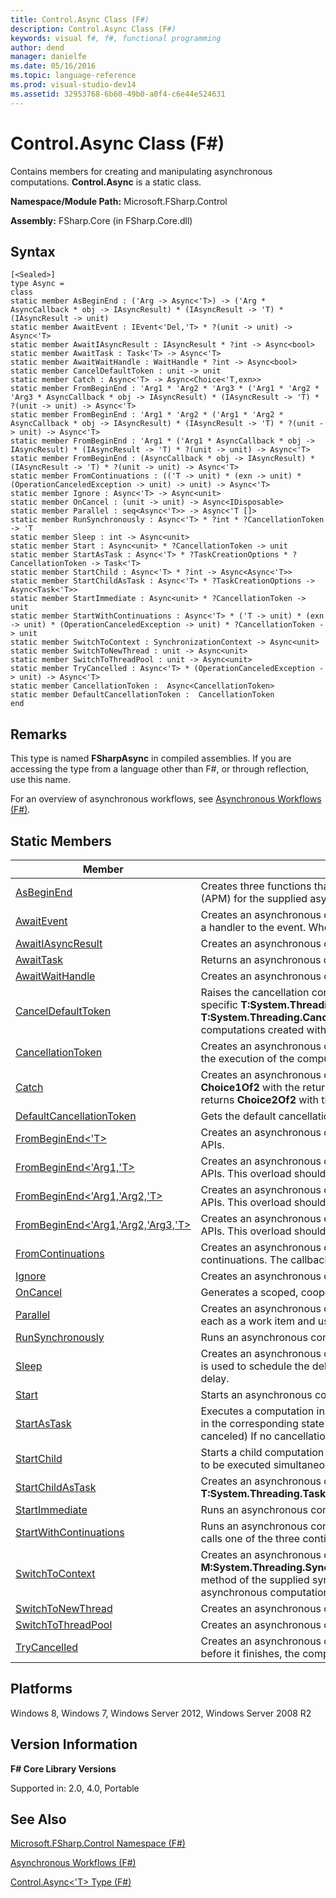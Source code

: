 ```yaml
---
title: Control.Async Class (F#)
description: Control.Async Class (F#)
keywords: visual f#, f#, functional programming
author: dend
manager: danielfe
ms.date: 05/16/2016
ms.topic: language-reference
ms.prod: visual-studio-dev14
ms.assetid: 32953768-6b60-49b0-a0f4-c6e44e524631 
---
```


# Control.Async Class (F#)

Contains members for creating and manipulating asynchronous computations. **Control.Async** is a static class.

**Namespace/Module Path:** Microsoft.FSharp.Control

**Assembly:** FSharp.Core (in FSharp.Core.dll)


## Syntax

```
[<Sealed>]
type Async =
class
static member AsBeginEnd : ('Arg -> Async<'T>) -> ('Arg * AsyncCallback * obj -> IAsyncResult) * (IAsyncResult -> 'T) * (IAsyncResult -> unit)
static member AwaitEvent : IEvent<'Del,'T> * ?(unit -> unit) -> Async<'T>
static member AwaitIAsyncResult : IAsyncResult * ?int -> Async<bool>
static member AwaitTask : Task<'T> -> Async<'T>
static member AwaitWaitHandle : WaitHandle * ?int -> Async<bool>
static member CancelDefaultToken : unit -> unit
static member Catch : Async<'T> -> Async<Choice<'T,exn>>
static member FromBeginEnd : 'Arg1 * 'Arg2 * 'Arg3 * ('Arg1 * 'Arg2 * 'Arg3 * AsyncCallback * obj -> IAsyncResult) * (IAsyncResult -> 'T) * ?(unit -> unit) -> Async<'T>
static member FromBeginEnd : 'Arg1 * 'Arg2 * ('Arg1 * 'Arg2 * AsyncCallback * obj -> IAsyncResult) * (IAsyncResult -> 'T) * ?(unit -> unit) -> Async<'T>
static member FromBeginEnd : 'Arg1 * ('Arg1 * AsyncCallback * obj -> IAsyncResult) * (IAsyncResult -> 'T) * ?(unit -> unit) -> Async<'T>
static member FromBeginEnd : (AsyncCallback * obj -> IAsyncResult) * (IAsyncResult -> 'T) * ?(unit -> unit) -> Async<'T>
static member FromContinuations : (('T -> unit) * (exn -> unit) * (OperationCanceledException -> unit) -> unit) -> Async<'T>
static member Ignore : Async<'T> -> Async<unit>
static member OnCancel : (unit -> unit) -> Async<IDisposable>
static member Parallel : seq<Async<'T>> -> Async<'T []>
static member RunSynchronously : Async<'T> * ?int * ?CancellationToken -> 'T
static member Sleep : int -> Async<unit>
static member Start : Async<unit> * ?CancellationToken -> unit
static member StartAsTask : Async<'T> * ?TaskCreationOptions * ?CancellationToken -> Task<'T>
static member StartChild : Async<'T> * ?int -> Async<Async<'T>>
static member StartChildAsTask : Async<'T> * ?TaskCreationOptions -> Async<Task<'T>>
static member StartImmediate : Async<unit> * ?CancellationToken -> unit
static member StartWithContinuations : Async<'T> * ('T -> unit) * (exn -> unit) * (OperationCanceledException -> unit) * ?CancellationToken -> unit
static member SwitchToContext : SynchronizationContext -> Async<unit>
static member SwitchToNewThread : unit -> Async<unit>
static member SwitchToThreadPool : unit -> Async<unit>
static member TryCancelled : Async<'T> * (OperationCanceledException -> unit) -> Async<'T>
static member CancellationToken :  Async<CancellationToken>
static member DefaultCancellationToken :  CancellationToken
end
```

## Remarks
This type is named **FSharpAsync** in compiled assemblies. If you are accessing the type from a language other than F#, or through reflection, use this name.

For an overview of asynchronous workflows, see [Asynchronous Workflows &#40;F&#35;&#41;](Asynchronous-Workflows-%5BFSharp%5D.md).


## Static Members


|   Member   |   Description   |
|-----------|-----------|
|[AsBeginEnd](http://msdn.microsoft.com/en-us/library/a38a0e75-7717-4791-b2ec-0fc9977b4e6e)|Creates three functions that can be used to implement the .NET Framework Asynchronous Programming Model (APM) for the supplied asynchronous computation.|
|[AwaitEvent](http://msdn.microsoft.com/en-us/library/08457e9a-0c8e-4ade-9146-3dbe10c28584)|Creates an asynchronous computation that waits for a single invocation of a .NET Framework event by adding a handler to the event. When the computation finishes or is canceled, the handler is removed from the event.|
|[AwaitIAsyncResult](http://msdn.microsoft.com/en-us/library/62c03ef2-a95e-499d-a614-67ad0719dde0)|Creates an asynchronous computation that waits for the supplied **T:System.IAsyncResult**.|
|[AwaitTask](http://msdn.microsoft.com/en-us/library/d4bdabff-00b2-4459-9a06-e745e4812565)|Returns an asynchronous computation that waits for the given task to complete and returns its result.|
|[AwaitWaitHandle](http://msdn.microsoft.com/en-us/library/0f3ee86d-5fb6-4ff9-9917-94f272923715)|Creates an asynchronous computation that waits for the supplied **T:System.Threading.WaitHandle**.|
|[CancelDefaultToken](http://msdn.microsoft.com/en-us/library/95289172-8711-4479-b9c1-05c616e26472)|Raises the cancellation condition for the most recent set of asynchronous computations started without any specific **T:System.Threading.CancellationToken**. Replaces the global **T:System.Threading.CancellationTokenSource** with a new global token source for any asynchronous computations created without any specific **T:System.Threading.CancellationToken**.|
|[CancellationToken](http://msdn.microsoft.com/en-us/library/3f118642-dd42-4e34-9a63-1779e7a0a6f9)|Creates an asynchronous computation that returns the **T:System.Threading.CancellationToken** that manages the execution of the computation.|
|[Catch](http://msdn.microsoft.com/en-us/library/c31e1ccb-c0f5-4da9-ba3d-c2454bcd0807)|Creates an asynchronous computation. If this computation finishes successfully, this method returns **Choice1Of2** with the returned value. If this computation raises an exception before it finishes, this method returns **Choice2Of2** with the raised exception.|
|[DefaultCancellationToken](http://msdn.microsoft.com/en-us/library/42e3356a-bd73-4174-beef-b36ca2006734)|Gets the default cancellation token for running asynchronous computations.|
|[FromBeginEnd&lt;'T&gt;](http://msdn.microsoft.com/en-us/library/eb24fcb5-36fb-4c9b-8343-02148b327b56)|Creates an asynchronous computation by specifying a beginning and ending function, like .NET Framework APIs.|
|[FromBeginEnd&lt;'Arg1,'T&gt;](http://msdn.microsoft.com/en-us/library/fd61e0e4-3d74-4c70-a55f-083ed4239563)|Creates an asynchronous computation by specifying a beginning and ending function, like .NET Framework APIs. This overload should be used if the operation is qualified by one argument.|
|[FromBeginEnd&lt;'Arg1,'Arg2,'T&gt;](http://msdn.microsoft.com/en-us/library/7c63e974-4c14-47cb-bf22-f8110ed46c30)|Creates an asynchronous computation by specifying a beginning and ending function, like .NET Framework APIs. This overload should be used if the operation is qualified by two arguments.|
|[FromBeginEnd&lt;'Arg1,'Arg2,'Arg3,'T&gt;](http://msdn.microsoft.com/en-us/library/01a7a1a0-5d36-4ff6-b382-f1ab5fcb6973)|Creates an asynchronous computation by specifying a beginning and ending function, like .NET Framework APIs. This overload should be used if the operation is qualified by three arguments.|
|[FromContinuations](http://msdn.microsoft.com/en-us/library/76fb99a4-e92f-4e68-affc-546c46b6a9b2)|Creates an asynchronous computation that includes the current success, exception, and cancellation continuations. The callback function must eventually call exactly one of the given continuations.|
|[Ignore](http://msdn.microsoft.com/en-us/library/2cb37887-d5f3-4530-b8ec-08f4ac0ae7df)|Creates an asynchronous computation that runs the given computation and ignores its result.|
|[OnCancel](http://msdn.microsoft.com/en-us/library/917fde0f-2177-40db-8af4-eee96aa87b7a)|Generates a scoped, cooperative cancellation handler for use within an asynchronous workflow.|
|[Parallel](http://msdn.microsoft.com/en-us/library/aa9b0355-2d55-4858-b943-cbe428de9dc4)|Creates an asynchronous computation that runs all the supplied asynchronous computations, initially queuing each as a work item and using a fork/join pattern.|
|[RunSynchronously](http://msdn.microsoft.com/en-us/library/0a6663a9-50f2-4d38-8bf3-cefd1a51fd6b)|Runs an asynchronous computation and waits for its result.|
|[Sleep](http://msdn.microsoft.com/en-us/library/de7a7567-fade-494e-af85-3758a31c4960)|Creates an asynchronous computation that pauses for the specified time. A **T:System.Threading.Timer** object is used to schedule the delay. The operation does not block operating system threads for the duration of the delay.|
|[Start](http://msdn.microsoft.com/en-us/library/338aa756-beac-4dc1-95ca-613822679347)|Starts an asynchronous computation in the thread pool. Does not wait for its result.|
|[StartAsTask](http://msdn.microsoft.com/en-us/library/3f3ef301-fcc9-4006-9414-c2268e65d79c)|Executes a computation in the thread pool. Returns a **T:System.Threading.Tasks.Task** that will be completed in the corresponding state once the computation terminates (produces the result, throws exception or gets canceled) If no cancellation token is provided then the default cancellation token is used.|
|[StartChild](http://msdn.microsoft.com/en-us/library/dee323cf-015b-447f-8ffe-1a04443a7aa7)|Starts a child computation within an asynchronous workflow. This allows multiple asynchronous computations to be executed simultaneously.|
|[StartChildAsTask](http://msdn.microsoft.com/en-us/library/f4363517-4430-466e-bb72-7a51e9ffef28)|Creates an asynchronous computation which starts the given computation as a **T:System.Threading.Tasks.Task**.|
|[StartImmediate](http://msdn.microsoft.com/en-us/library/2f71d1cc-187f-48cf-ac66-e7fda41c46e3)|Runs an asynchronous computation, starting immediately on the current operating system thread.|
|[StartWithContinuations](http://msdn.microsoft.com/en-us/library/dbca7cda-02d1-4a91-bbd0-23aef7050a5c)|Runs an asynchronous computation, starting immediately on the current operating system thread. This method calls one of the three continuations when the operation finishes.|
|[SwitchToContext](http://msdn.microsoft.com/en-us/library/c36395ac-adeb-4c9b-af0a-47471cccc0ea)|Creates an asynchronous computation that runs its continuation by using the **M:System.Threading.SynchronizationContext.Post(System.Threading.SendOrPostCallback,System.Object)** method of the supplied synchronization context. If the supplied synchronization context is **null**, the asynchronous computation is equivalent to [SwitchToThreadPool](http://msdn.microsoft.com/en-us/library/c2708739-5389-487a-a3c9-490f417bcdc6).|
|[SwitchToNewThread](http://msdn.microsoft.com/en-us/library/1f0b78f7-8621-47da-89e8-5040ead1004c)|Creates an asynchronous computation that creates a new thread and runs its continuation in that thread.|
|[SwitchToThreadPool](http://msdn.microsoft.com/en-us/library/c2708739-5389-487a-a3c9-490f417bcdc6)|Creates an asynchronous computation that queues a work item that runs its continuation.|
|[TryCancelled](http://msdn.microsoft.com/en-us/library/cab396e2-d42c-433c-8c66-4457868a5f9f)|Creates an asynchronous computation that runs the supplied computation. If this computation is cancelled before it finishes, the computation generated by running the supplied compensation function is executed.|

## Platforms
Windows 8, Windows 7, Windows Server 2012, Windows Server 2008 R2


## Version Information
**F# Core Library Versions**

Supported in: 2.0, 4.0, Portable




## See Also
[Microsoft.FSharp.Control Namespace &#40;F&#35;&#41;](Microsoft.FSharp.Control-Namespace-%5BFSharp%5D.md)

[Asynchronous Workflows &#40;F&#35;&#41;](Asynchronous-Workflows-%5BFSharp%5D.md)

[Control.Async&#60;'T&#62; Type &#40;F&#35;&#41;](Control.Async%5B%27T%5D-Type-%5BFSharp%5D.md)

